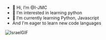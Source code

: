 - 👋 Hi, I’m @I-JMC
- 👀 I’m interested in learning python
- 🌱 I’m currently learning Python, Javascript
- And I'm eager to learn new code languages

![IsraelGIF](https://github.com/I-JMC/I-JMC/assets/99205448/f42bc85d-a8fa-4ad3-9d70-bed78ee59d9c)

<!---
I-JMC/I-JMC is a ✨ special ✨ repository because its `README.md` (this file) appears on your GitHub profile.
You can click the Preview link to take a look at your changes.
--->
